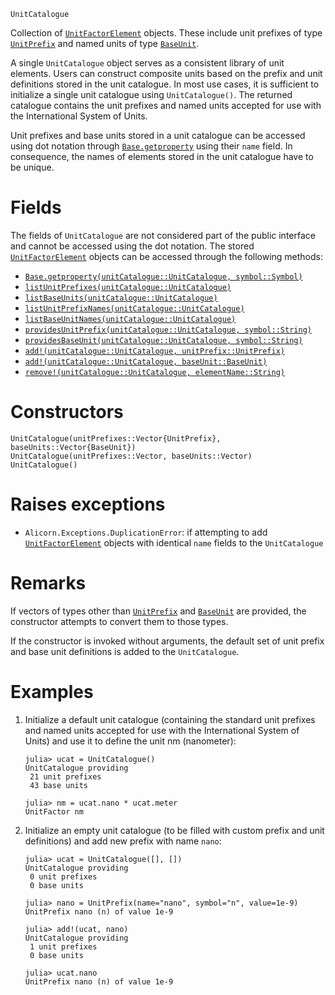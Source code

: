 ```
UnitCatalogue
```

Collection of [`UnitFactorElement`](@ref) objects. These include unit prefixes of type [`UnitPrefix`](@ref) and named units of type [`BaseUnit`](@ref).

A single `UnitCatalogue` object serves as a consistent library of unit elements. Users can construct composite units based on the prefix and unit definitions stored in the unit catalogue. In most use cases, it is sufficient to initialize a single unit catalogue using `UnitCatalogue()`. The returned catalogue contains the unit prefixes and named units accepted for use with the International System of Units.

Unit prefixes and base units stored in a unit catalogue can be accessed using dot notation through [`Base.getproperty`](@ref) using their `name` field. In consequence, the names of elements stored in the unit catalogue have to be unique.

# Fields

The fields of `UnitCatalogue` are not considered part of the public interface and cannot be accessed using the dot notation. The stored [`UnitFactorElement`](@ref) objects can be accessed through the following methods:

  * [`Base.getproperty(unitCatalogue::UnitCatalogue, symbol::Symbol)`](@ref)
  * [`listUnitPrefixes(unitCatalogue::UnitCatalogue)`](@ref)
  * [`listBaseUnits(unitCatalogue::UnitCatalogue)`](@ref)
  * [`listUnitPrefixNames(unitCatalogue::UnitCatalogue)`](@ref)
  * [`listBaseUnitNames(unitCatalogue::UnitCatalogue)`](@ref)
  * [`providesUnitPrefix(unitCatalogue::UnitCatalogue, symbol::String)`](@ref)
  * [`providesBaseUnit(unitCatalogue::UnitCatalogue, symbol::String)`](@ref)
  * [`add!(unitCatalogue::UnitCatalogue, unitPrefix::UnitPrefix)`](@ref)
  * [`add!(unitCatalogue::UnitCatalogue, baseUnit::BaseUnit)`](@ref)
  * [`remove!(unitCatalogue::UnitCatalogue, elementName::String)`](@ref)

# Constructors

```
UnitCatalogue(unitPrefixes::Vector{UnitPrefix}, baseUnits::Vector{BaseUnit})
UnitCatalogue(unitPrefixes::Vector, baseUnits::Vector)
UnitCatalogue()
```

# Raises exceptions

  * `Alicorn.Exceptions.DuplicationError`: if attempting to add [`UnitFactorElement`](@ref) objects with identical `name` fields to the `UnitCatalogue`

# Remarks

If vectors of types other than [`UnitPrefix`](@ref) and [`BaseUnit`](@ref) are provided, the constructor attempts to convert them to those types.

If the constructor is invoked without arguments, the default set of unit prefix and base unit definitions is added to the `UnitCatalogue`.

# Examples

1. Initialize a default unit catalogue (containing the standard unit prefixes and named units accepted for use with the International System of Units) and use it to define the unit $\mathrm{nm}$ (nanometer):

    ```jldoctest
    julia> ucat = UnitCatalogue()
    UnitCatalogue providing
     21 unit prefixes
     43 base units

    julia> nm = ucat.nano * ucat.meter
    UnitFactor nm
    ```
2. Initialize an empty unit catalogue (to be filled with custom prefix and unit definitions) and add new prefix with name `nano`:

    ```jldoctest
    julia> ucat = UnitCatalogue([], [])
    UnitCatalogue providing
     0 unit prefixes
     0 base units

    julia> nano = UnitPrefix(name="nano", symbol="n", value=1e-9)
    UnitPrefix nano (n) of value 1e-9

    julia> add!(ucat, nano)
    UnitCatalogue providing
     1 unit prefixes
     0 base units

    julia> ucat.nano
    UnitPrefix nano (n) of value 1e-9
    ```
